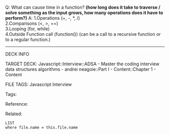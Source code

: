 Q: What can cause time in a function? **(how long does it take to traverse / solve something as the input grows, how many operations does it have to perform?)**
A: 1.Operations (+, -, \*, /)  
2.Comparisons (<, >, ==)  
3.Looping (for, while)  
4.Outside Function call (function()) (can be a call to a recursive function or to a regular function.)
<!--ID: 1690026322224-->

---

DECK INFO

TARGET DECK: Javascript::Interview::ADSA - Master the coding interview data structures algorithms - andrei neagoie::Part I - Content::Chapter 1 - Content

FILE TAGS: Javascript Interview

Tags:

Reference:

Related:

```dataview
LIST
where file.name = this.file.name
```
